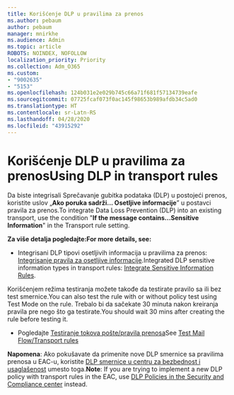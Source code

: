 ```yaml
---
title: Korišćenje DLP u pravilima za prenos
ms.author: pebaum
author: pebaum
manager: mnirkhe
ms.audience: Admin
ms.topic: article
ROBOTS: NOINDEX, NOFOLLOW
localization_priority: Priority
ms.collection: Adm_O365
ms.custom:
- "9002635"
- "5153"
ms.openlocfilehash: 124b031e2e029b745c66a71f681f57134739eafe
ms.sourcegitcommit: 07725fcaf073f0ac145f98653b989afdb34c5ad0
ms.translationtype: HT
ms.contentlocale: sr-Latn-RS
ms.lasthandoff: 04/28/2020
ms.locfileid: "43915292"
---
```

# <a name="using-dlp-in-transport-rules"></a><span data-ttu-id="80415-102">Korišćenje DLP u pravilima za prenos</span><span class="sxs-lookup"><span data-stu-id="80415-102">Using DLP in transport rules</span></span>

<span data-ttu-id="80415-103">Da biste integrisali Sprečavanje gubitka podataka (DLP) u postojeći prenos, koristite uslov „**Ako poruka sadrži... Osetljive informacije**” u postavci pravila za prenos.</span><span class="sxs-lookup"><span data-stu-id="80415-103">To integrate Data Loss Prevention (DLP) into an existing transport, use the condition "**If the message contains...Sensitive Information**" in the Transport rule setting.</span></span>

<span data-ttu-id="80415-104">**Za više detalja pogledajte:**</span><span class="sxs-lookup"><span data-stu-id="80415-104">**For more details, see:**</span></span>

- <span data-ttu-id="80415-105">Integrisani DLP tipovi osetljivih informacija u pravilima za prenos: [Integrisanje pravila za osetljive informacije](https://docs.microsoft.com/exchange/security-and-compliance/data-loss-prevention/integrate-sensitive-information-rules).</span><span class="sxs-lookup"><span data-stu-id="80415-105">Integrated DLP sensitive information types in transport rules: [Integrate Sensitive Information Rules](https://docs.microsoft.com/exchange/security-and-compliance/data-loss-prevention/integrate-sensitive-information-rules).</span></span>

<span data-ttu-id="80415-106">Korišćenjem režima testiranja možete takođe da testirate pravilo sa ili bez test smernice.</span><span class="sxs-lookup"><span data-stu-id="80415-106">You can also test the rule with or without policy test using Test Mode on the rule.</span></span>  <span data-ttu-id="80415-107">Trebalo bi da sačekate 30 minuta nakon kreiranja pravila pre nego što ga testirate.</span><span class="sxs-lookup"><span data-stu-id="80415-107">You should wait 30 mins after creating the rule before testing it.</span></span>

- <span data-ttu-id="80415-108">Pogledajte [Testiranje tokova pošte/pravila prenosa](https://docs.microsoft.com/exchange/security-and-compliance/mail-flow-rules/test-mail-flow-rules)</span><span class="sxs-lookup"><span data-stu-id="80415-108">See [Test Mail Flow/Transport rules](https://docs.microsoft.com/exchange/security-and-compliance/mail-flow-rules/test-mail-flow-rules)</span></span>

<span data-ttu-id="80415-109">**Napomena**: Ako pokušavate da primenite nove DLP smernice sa pravilima prenosa u EAC-u, koristite [DLP smernice u centru za bezbednost i usaglašenost](https://docs.microsoft.com/microsoft-365/compliance/data-loss-prevention-policies?view=o365-worldwide) umesto toga.</span><span class="sxs-lookup"><span data-stu-id="80415-109">**Note**: If you are trying to implement a new DLP policy with transport rules in the EAC, use [DLP Policies in the Security and Compliance center](https://docs.microsoft.com/microsoft-365/compliance/data-loss-prevention-policies?view=o365-worldwide) instead.</span></span>
